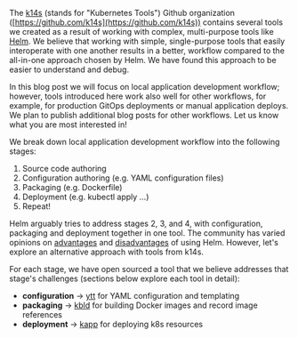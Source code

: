 The [k14s](https://k14s.io/) (stands for "Kubernetes Tools") Github organization ([https://github.com/k14s](https://github.com/k14s)) contains several tools we created as a result of working with complex, multi-purpose tools like [Helm](https://helm.sh/). We believe that working with simple, single-purpose tools that easily interoperate with one another results in a better, workflow compared to the all-in-one approach chosen by Helm. We have found this approach to be easier to understand and debug.

In this blog post we will focus on local application development workflow; however, tools introduced here work also well for other workflows, for example, for production GitOps deployments or manual application deploys. We plan to publish additional blog posts for other workflows. Let us know what you are most interested in!

We break down local application development workflow into the following stages:

1. Source code authoring
1. Configuration authoring (e.g. YAML configuration files)
1. Packaging (e.g. Dockerfile)
1. Deployment (e.g. kubectl apply ...)
1. Repeat!

Helm arguably tries to address stages 2, 3, and 4, with configuration, packaging and deployment together in one tool. The community has varied opinions on [advantages](https://medium.com/@aevitas/drastically-improve-your-kubernetes-deployments-with-helm-5323e7f11ef8) and [disadvantages](https://medium.com/@slynko/experiences-with-upgrading-using-helm-b23dc0ca683d?_branch_match_id=494645732166043546) of using Helm. However, let's explore an alternative approach with tools from k14s.

For each stage, we have open sourced a tool that we believe addresses that stage's challenges (sections below explore each tool in detail):

* __configuration__ -> [ytt](https://get-ytt.io/) for YAML configuration and templating
* __packaging__ -> [kbld](https://get-kbld.io/) for building Docker images and record image references
* __deployment__ -> [kapp](https://get-kapp.io/) for deploying k8s resources
